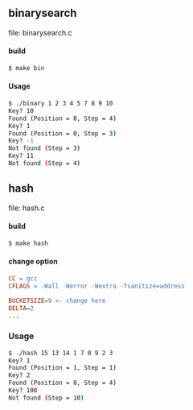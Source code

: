 ## binarysearch
file: binarysearch.c

#### build
```sh
$ make bin
```

#### Usage
```sh
$ ./binary 1 2 3 4 5 7 8 9 10
Key? 10
Found (Position = 8, Step = 4)
Key? 1
Found (Position = 0, Step = 3)
Key? -1
Not found (Step = 3)
Key? 11
Not found (Step = 4)
```

## hash
file: hash.c

#### build
```sh
$ make hash
```

#### change option

```makefile
CC = gcc
CFLAGS = -Wall -Werror -Wextra -fsanitize=address

BUCKETSIZE=9 <- change here
DELTA=2
...
```

### Usage
```sh
$ ./hash 15 13 14 1 7 0 9 2 3
Key? 1
Found (Position = 1, Step = 1)
Key? 2
Found (Position = 8, Step = 4)  
Key? 100
Not found (Step = 10) 
```
